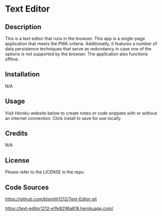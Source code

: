 # Text Editor

## Description

This is a text editor that runs in the browser. This app is a single-page application that meets the PWA criteria. Additionally, it features a number of data persistence techniques that serve as redundancy in case one of the options is not supported by the browser. The application also functions offline.

## Installation

N/A

## Usage

Visit Heroku website below to create notes or code snippets with or without an internet connection. Click install to save for use locally.

## Credits

N/A

## License

Please refer to the LICENSE in the repo.

## Code Sources

https://github.com/btsmith1212/Text-Editor.git

https://text-editor1212-e1fe8296a818.herokuapp.com/

